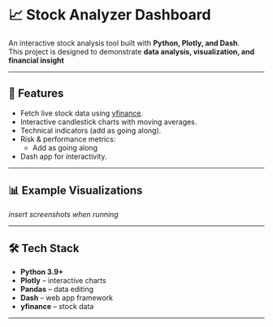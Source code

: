 # 📈 Stock Analyzer Dashboard

An interactive stock analysis tool built with **Python, Plotly, and Dash**.  
This project is designed to demonstrate **data analysis, visualization, and financial insight**

---

## 🚀 Features
- Fetch live stock data using [yfinance](https://pypi.org/project/yfinance/).
- Interactive candlestick charts with moving averages.
- Technical indicators (add as going along).
- Risk & performance metrics:
  - Add as going along
- Dash app for interactivity.

---

## 📊 Example Visualizations
*insert screenshots when running*

---

## 🛠️ Tech Stack
- **Python 3.9+**
- **Plotly** – interactive charts
- **Pandas** – data editing
- **Dash** – web app framework
- **yfinance** – stock data

---